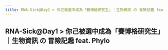 ```yaml
---
title: RNA-Sick@Day1 > 你己被選中成為「賽博格研究生」｜生物資訊 の 冒險記趣 feat. Phylo
---
```


## RNA-Sick@Day1 > 你己被選中成為「賽博格研究生」｜生物資訊 の 冒險記趣 feat. Phylo